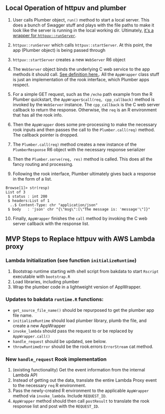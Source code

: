
## Local Operation of **httpuv** and **plumber**

1. User calls Plumber object, `run()` method to start a local server. This does a bunch of Swagger stuff and plays with the file paths to make it look like the server is running in the local working dir. Ultimately, [it's a wrapper for `httpuv::runServer`](https://github.com/rstudio/plumber/blob/43067ff5849388daaf1d62c5b9f2418ba272a70c/R/plumber.R#L376).

2. `httpuv::runServer` which calls `httpuv::startServer`. At this point, the app (Plumber object) is being passed through

3. `httpuv::startServer` creates a new `WebServer` R6 object

4. The `WebServer` object binds the underlying C web service to the app methods it should call. [See definition here.](https://github.com/rstudio/httpuv/blob/ea801f83a756eb9cd44cfc4de2182de0bf752994/R/server.R#L160-L200). All the `AppWrapper` class stuff is just an implementation of the rook interface, which Plumber apps respect.

5. For a simple GET request, such as the `/echo` path example from the R Plumber quickstart, the `AppWraper$call(req, cpp_callback)` method is invoked by the `WebServer` instance. The `cpp_callback` is the C web server callback to return the response. Otherwise, the `req` is an R environment that has all the rook info.

6. Then the `AppWrapper` does some pre-processing to make the necessary rook inputs and then passes the call to the `Plumber.call(req)` method. The callback pointer is dropped.

7. The `Plumber.call(req)` method creates a new instance of the `PlumberResponse` R6 object with the necessary response serializer

8. Then the `Plumber.serve(req, res)` method is called. This does all the fancy routing and processing.

9. Following the rook interface, Plumber ultimately gives back a response in the form of a list.
  ```
  Browse[1]> str(resp)
  List of 3
   $ status : int 200
   $ headers:List of 1
    ..$ Content-Type: chr "application/json"
   $ body   : 'json' chr "{\"msg\":[\"The message is: 'message'\"]}"
  ```  

10. Finally, `AppWrapper` finishes the `call` method by invoking the C web server callback with the response list.


## MVP Steps to Replace **httpuv** with AWS Lambda proxy

### Lambda Initialization (see function `initializeRuntime`)
1. Bootstrap runtime starting with shell script from bakdata to start `Rscript` executable with `bootstrap.R`
2. Load libraries, including plumber
3. Wrap the plumber code in a lightweight version of AppWrapper.

### Updates to bakdata `runtime.R` functions:

* `get_source_file_name()` should be repurposed to get the plumber app file name.
* `initializeRuntime` should load plumber library, plumb the file, and create a new AppWrapper
* `invoke_lambda` should pass the request to or be replaced by `AppWrapper.call()`
* `handle_request` should be updated, see below.
* `throwRuntimeError` should be the rook.errors `ErrorStream` cat method.

### New `handle_request` Rook implementation

1. (existing functionality) Get the event information from the internal Lambda API
2. Instead of getting out the data, translate the entire Lambda Proxy event to the necessary `req` R environment.
3. Pass the newly-created R environment to the applicable `AppWrapper` method via `invoke_lambda`. Include `REQUEST_ID`.
4. `AppWrapper` method should then call `postResult` to translate the rook response list and post with the `REQUEST_ID`.
